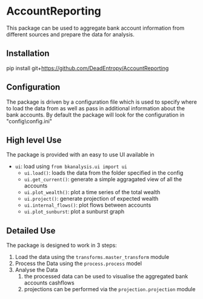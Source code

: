 # AccountReporting
This package  can be used to aggregate bank account information from different sources and prepare the data for analysis.

## Installation

pip install git+https://github.com/DeadEntropy/AccountReporting

## Configuration

The package is driven by a configuration file which is used to specify where to load the data from as well as pass in 
additional information about the bank accounts. By default the package will look for the configuration in "config\config.ini"

## High level Use

The package is provided with an easy to use UI available in 
- `ui`: load using `from bkanalysis.ui import ui`
    - `ui.load()`: loads the data from the folder specified in the config
    - `ui.get_current()`: generate a simple aggragated view of all the accounts
    - `ui.plot_wealth()`: plot a time series of the total wealth
    - `ui.project()`: generate projection of expected wealth
    - `ui.internal_flows()`: plot flows between accounts
    - `ui.plot_sunburst`: plot a sunburst graph

## Detailed Use

The package is designed to work in 3 steps:
1. Load the data using the `transforms.master_transform` module
2. Process the Data using the `process.process` model
3. Analyse the Data
    1. the processed data can be used to visualise the aggregated bank accounts cashflows
    2. projections can be performed via the `projection.projection` module 
